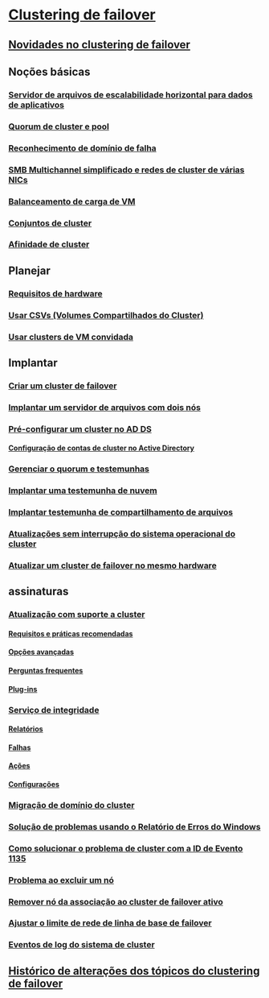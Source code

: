 # [Clustering de failover](failover-clustering-overview.md)
## [Novidades no clustering de failover](whats-new-in-failover-clustering.md)
## Noções básicas
### [Servidor de arquivos de escalabilidade horizontal para dados de aplicativos](sofs-overview.md)
### [Quorum de cluster e pool](../storage/storage-spaces/understand-quorum.md)
### [Reconhecimento de domínio de falha](fault-domains.md)
### [SMB Multichannel simplificado e redes de cluster de várias NICs](smb-multichannel.md)
### [Balanceamento de carga de VM](/azure-stack/hci/manage/vm-load-balancing)
### [Conjuntos de cluster](../storage/storage-spaces/cluster-sets.md)
### [Afinidade de cluster](cluster-affinity.md)
## Planejar
### [Requisitos de hardware](clustering-requirements.md)
### [Usar CSVs (Volumes Compartilhados do Cluster)](failover-cluster-csvs.md)
### [Usar clusters de VM convidada](../storage/storage-spaces/storage-spaces-direct-in-vm.md)
## Implantar
### [Criar um cluster de failover](create-failover-cluster.md)
### [Implantar um servidor de arquivos com dois nós](deploy-two-node-clustered-file-server.md)
### [Pré-configurar um cluster no AD DS](prestage-cluster-adds.md)
#### [Configuração de contas de cluster no Active Directory](configure-ad-accounts.md)
### [Gerenciar o quorum e testemunhas](manage-cluster-quorum.md)
### [Implantar uma testemunha de nuvem](deploy-cloud-witness.md)
### [Implantar testemunha de compartilhamento de arquivos](file-share-witness.md)
### [Atualizações sem interrupção do sistema operacional do cluster](cluster-operating-system-rolling-upgrade.md)
### [Atualizar um cluster de failover no mesmo hardware](upgrade-option-same-hardware.md)
## assinaturas
### [Atualização com suporte a cluster](cluster-aware-updating.md)
#### [Requisitos e práticas recomendadas](cluster-aware-updating-requirements.md)
#### [Opções avançadas](cluster-aware-updating-options.md)
#### [Perguntas frequentes](cluster-aware-updating-faq.md)
#### [Plug-ins](cluster-aware-updating-plug-ins.md)
### [Serviço de integridade](health-service-overview.md)
#### [Relatórios](health-service-reports.md)
#### [Falhas](health-service-faults.md)
#### [Ações](health-service-actions.md)
#### [Configurações](health-service-settings.md)
### [Migração de domínio do cluster](cluster-domain-migration.md)
### [Solução de problemas usando o Relatório de Erros do Windows](troubleshooting-using-WER-reports.md)
### [Como solucionar o problema de cluster com a ID de Evento 1135](../troubleshoot/troubleshooting-cluster-event-id-1135.md)
### [Problema ao excluir um nó](../troubleshoot/problem-nodes-failover-cluster.md)
### [Remover nó da associação ao cluster de failover ativo](../troubleshoot/nodes-failover-cluster-vmware.md)
### [Ajustar o limite de rede de linha de base de failover](../troubleshoot/iaas-sql-failover-cluster.md)
### [Eventos de log do sistema de cluster](system-events.md)
## [Histórico de alterações dos tópicos do clustering de failover](clustering-change-history.md)
